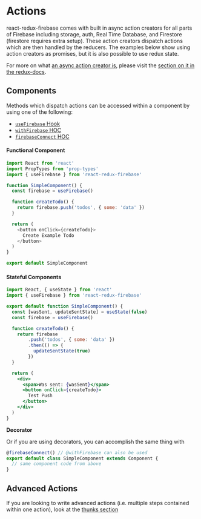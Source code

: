 # Actions

react-redux-firebase comes with built in async action creators for all parts of Firebase including storage, auth, Real Time Database, and Firestore (firestore requires extra setup). These action creators dispatch actions which are then handled by the reducers. The examples below show using action creators as promises, but it is also possible to use redux state.

For more on what [an async action creator is](http://redux.js.org/docs/advanced/AsyncActions.html#async-action-creators), please visit the [section on it in the redux-docs](http://redux.js.org/docs/advanced/AsyncActions.html#async-action-creators).

## Components

Methods which dispatch actions can be accessed within a component by using one of the following:
  * [`useFirebase` Hook](/docs/api/useFirebase)
  * [`withFirebase` HOC](/docs/api/withFirebase)
  * [`firebaseConnect` HOC](/docs/api/firebaseConnect)

#### Functional Component

```js
import React from 'react'
import PropTypes from 'prop-types'
import { useFirebase } from 'react-redux-firebase'

function SimpleComponent() {
  const firebase = useFirebase()

  function createTodo() {
    return firebase.push('todos', { some: 'data' })
  }

  return (
    <button onClick={createTodo}>
      Create Example Todo
    </button>
  )
}

export default SimpleComponent
```

#### Stateful Components

```jsx
import React, { useState } from 'react'
import { useFirebase } from 'react-redux-firebase'

export default function SimpleComponent() {
  const [wasSent, updateSentState] = useState(false)
  const firebase = useFirebase()

  function createTodo() {
    return firebase
        .push('todos', { some: 'data' })
        .then(() => {
          updateSentState(true)
        })
  }

  return (
    <div>
      <span>Was sent: {wasSent}</span>
      <button onClick={createTodo}>
        Test Push
      </button>
    </div>
  )
}
```

**Decorator**

Or if you are using decorators, you can accomplish the same thing with
```js
@firebaseConnect() // @withFirebase can also be used
export default class SimpleComponent extends Component {
  // same component code from above
}
```

## Advanced Actions

If you are looking to write advanced actions (i.e. multiple steps contained within one action), look at the [thunks section](/docs/integrations/thunks.md)
